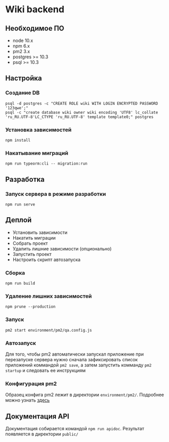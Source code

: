 # Wiki backend

## Необходимое ПО

- node 10.x
- npm 6.x
- pm2 3.x
- postgres >= 10.3
- psql >= 10.3

## Настройка

### Создание DB

```
psql -d postgres -c "CREATE ROLE wiki WITH LOGIN ENCRYPTED PASSWORD '123qwe';"
psql -c "create database wiki owner wiki encoding 'UTF8' lc_collate 'ru_RU.UTF-8'LC_CTYPE 'ru_RU.UTF-8' template template0;" postgres
```

### Установка зависимостей

```
npm install
```

### Накатывание миграций

```
npm run typeorm:cli -- migration:run
```

## Разработка

### Запуск сервера в режиме разработки

```
npm run serve
```

## Деплой

- Установить зависимости
- Накатить миграции
- Собрать проект
- Удалить лишние зависимости (опционально)
- Запустить проект
- Настроить скрипт автозапуска

### Сборка

```
npm run build
```

### Удаление лишних зависимостей

```
npm prune --production
```

### Запуск

```
pm2 start environment/pm2/qa.config.js
```

### Автозапуск

Для того, чтобы pm2 автоматически запускал приложение при перезапуске сервера нужно сначала зафиксировать список приложений коммандой `pm2 save`, а затем запустить комманду `pm2 startup` и следовать ее инструкциям

### Конфигурация pm2

Образец конфига pm2 лежит в директории `environment/pm2/`. Подробнее можно узнать [здесь](http://pm2.keymetrics.io/docs/usage/application-declaration/)

## Документация API

Документация собирается командой `npm run apidoc`. Результат появляется в директории `public/`
